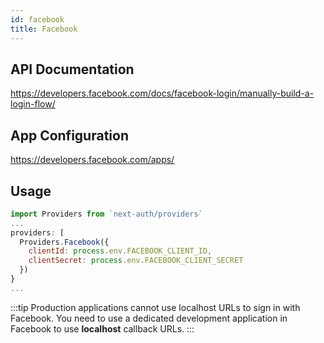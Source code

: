 ```yaml
---
id: facebook
title: Facebook
---
```


## API Documentation

<https://developers.facebook.com/docs/facebook-login/manually-build-a-login-flow/>

## App Configuration

<https://developers.facebook.com/apps/>

## Usage

```js
import Providers from `next-auth/providers`
...
providers: [
  Providers.Facebook({
    clientId: process.env.FACEBOOK_CLIENT_ID,
    clientSecret: process.env.FACEBOOK_CLIENT_SECRET
  })
}
...
```

:::tip
Production applications cannot use localhost URLs to sign in with Facebook. You need to use a dedicated development application in Facebook to use **localhost** callback URLs.
:::
